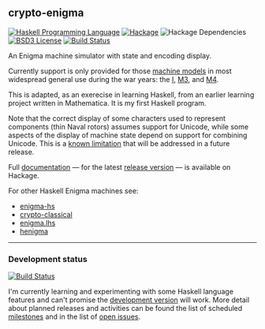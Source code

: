 ## crypto-enigma

[![Haskell Programming Language](https://img.shields.io/badge/language-Haskell-blue.svg)](https://www.haskell.org)
[![Hackage](https://img.shields.io/hackage/v/crypto-enigma.svg)](https://hackage.haskell.org/package/crypto-enigma)
![Hackage Dependencies](https://img.shields.io/hackage-deps/v/crypto-enigma.svg)
[![BSD3 License](http://img.shields.io/badge/license-BSD3-brightgreen.svg)](https://github.com/orome/crypto-enigma/blob/hackage/LICENSE)
[![Build Status](https://travis-ci.org/orome/crypto-enigma.svg?branch=hackage)](https://travis-ci.org/orome/crypto-enigma/branches)

An Enigma machine simulator with state and encoding display.

Currently support is only provided for those [machine models] in most widespread general use during the war years:
the [I], [M3], and [M4].

This is adapted, as an exerecise in learning Haskell, from an earlier learning project written in Mathematica.
It is my first Haskell program.

Note that the correct display of some characters used to represent components
(thin Naval rotors) assumes support for Unicode, while some aspects of the display of machine state
depend on support for combining Unicode. This is a [known limitation](https://github.com/orome/crypto-enigma/issues/10)
that will be addressed in a future release.

Full [documentation] — for the latest [release version] — is available on Hackage.

For other Haskell Enigma machines see:

* [enigma-hs](https://github.com/kc1212/enigma-hs)
* [crypto-classical](https://github.com/fosskers/crypto-classical)
* [enigma.lhs](https://gist.github.com/erantapaa/f071bc3f58d017f9280a)
* [henigma](https://github.com/erantapaa/henigma)

---

### Development status

[![Build Status](https://travis-ci.org/orome/crypto-enigma.svg?branch=develop)](https://travis-ci.org/orome/crypto-enigma/branches)

I'm currently learning and experimenting with some Haskell language features and can't promise the
[development version] will work. More detail about planned releases and activities can be found the list of
scheduled [milestones] and in the list of [open issues].

[documentation]: https://hackage.haskell.org/package/crypto-enigma
[release version]: https://github.com/orome/crypto-enigma/tree/hackage
[development version]: https://github.com/orome/crypto-enigma/tree/develop
[milestones]: https://github.com/orome/crypto-enigma/milestones
[open issues]: https://github.com/orome/crypto-enigma/issues

[machine models]: http://www.cryptomuseum.com/crypto/enigma/tree.htm
[I]: http://www.cryptomuseum.com/crypto/enigma/i/index.htm
[M3]: http://www.cryptomuseum.com/crypto/enigma/m3/index.htm
[M4]: http://www.cryptomuseum.com/crypto/enigma/m4/index.htm